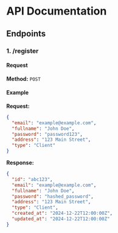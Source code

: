 # API Documentation

## Endpoints

### 1. **/register**

#### Request
**Method:** `POST`

#### Example
**Request:**
```json
{
  "email": "example@example.com",
  "fullname": "John Doe",
  "password": "password123",
  "address": "123 Main Street",
  "type": "Client"
}
```

**Response:**
```json
{
  "id": "abc123",
  "email": "example@example.com",
  "fullname": "John Doe",
  "password": "hashed_password",
  "address": "123 Main Street",
  "type": "Client",
  "created_at": "2024-12-22T12:00:00Z",
  "updated_at": "2024-12-22T12:00:00Z"
}
